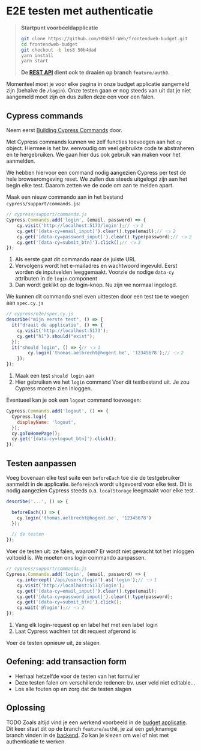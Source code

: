 # E2E testen met authenticatie

> **Startpunt voorbeeldapplicatie**
>
> ```bash
> git clone https://github.com/HOGENT-Web/frontendweb-budget.git
> cd frontendweb-budget
> git checkout -b les8 50b4dad
> yarn install
> yarn start
> ```
>
> **De [REST API](https://github.com/HOGENT-Web/webservices-budget/) dient ook te draaien op branch `feature/auth0`.**

Momenteel moet je voor elke pagina in onze budget applicatie aangemeld zijn (behalve de `/login`). Onze testen gaan er nog steeds van uit dat je niet aangemeld moet zijn en dus zullen deze een voor een falen.


## Cypress commands

Neem eerst [Building Cypress Commands](https://learn.cypress.io/advanced-cypress-concepts/building-the-right-cypress-commands) door.

Met Cypress commands kunnen we zelf functies toevoegen aan het `cy` object. Hiermee is het bv. eenvoudig om veel gebruikte code te abstraheren en te hergebruiken. We gaan hier dus ook gebruik van maken voor het aanmelden.

We hebben hiervoor een command nodig aangezien Cypress per test de hele browseromgeving reset. We zullen dus steeds uitgelogd zijn aan het begin elke test. Daarom zetten we de code om aan te melden apart.

Maak een nieuw commando aan in het bestand `cypress/support/commands.js`:

```js
// cypress/support/commands.js
Cypress.Commands.add('login', (email, password) => {
	cy.visit('http://localhost:5173/login');// 👈 1
	cy.get('[data-cy=email_input]').clear().type(email);// 👈 2
	cy.get('[data-cy=password_input]').clear().type(password);// 👈 2
	cy.get('[data-cy=submit_btn]').click();// 👈 3
});
```

1. Als eerste gaat dit commando naar de juiste URL
2. Vervolgens wordt het e-mailadres en wachtwoord ingevuld. Eerst worden de inputvelden leeggemaakt. Voorzie de nodige `data-cy` attributen in de `login` component
3. Dan wordt geklikt op de login-knop. 
Nu zijn we normaal ingelogd.

We kunnen dit commando snel even uittesten door een test toe te voegen aan `spec.cy.js`

```jsx
// cypress/e2e/spec.cy.js
describe("mijn eerste test", () => {
  it("draait de applicatie", () => {
    cy.visit('http://localhost:5173');
    cy.get("h1").should("exist");
  });
  it("should login", () => {// 👈 1
		cy.login('thomas.aelbrecht@hogent.be', '12345678');// 👈 2
	}); 
});
```
1. Maak een test `should login` aan
2. Hier gebruiken we het `login` command
Voer dit testbestand uit. Je zou Cypress moeten zien inloggen.

Eventueel kan je ook een `logout` command toevoegen:

```js
Cypress.Commands.add('logout', () => {
  Cypress.log({
    displayName: 'logout',
  });
  cy.goToHomePage();
  cy.get('[data-cy=logout_btn]').click();
});
```

## Testen aanpassen

Voeg bovenaan elke test suite een `beforeEach` toe die de testgebruiker aanmeldt in de applicatie. `beforeEach` wordt uitgevoerd voor elke test. Dit is nodig aangezien Cypress steeds o.a. `localStorage` leegmaakt voor elke test.

```js
describe('...', () => {

  beforeEach(() => {
    cy.login('thomas.aelbrecht@hogent.be', '12345678')
  });

  // de testen
});
```
Voer de testen uit: ze falen, waarom?
Er wordt niet gewacht tot het inloggen voltooid is. We moeten ons login commando aanpassen.

```jsx
// cypress/support/commands.js
Cypress.Commands.add('login', (email, password) => {
	cy.intercept('/api/users/login').as('login');// 👈 1
	cy.visit('http://localhost:5173/login');
	cy.get('[data-cy=email_input]').clear().type(email);
	cy.get('[data-cy=password_input]').clear().type(password);
	cy.get('[data-cy=submit_btn]').click();
	cy.wait('@login');// 👈 2
});
```

1. Vang elk login-request op en label het met een label login
2. Laat Cypress wachten tot dit request afgerond is

Voer de testen opnieuw uit, ze slagen

## Oefening: add transaction form
- Herhaal hetzelfde voor de testen van het formulier
- Deze testen falen om verschillende redenen: bv. user veld niet editable...
- Los alle fouten op en zorg dat de testen slagen


## Oplossing

TODO
Zoals altijd vind je een werkend voorbeeld in de [budget applicatie](https://github.com/HOGENT-Web/frontendweb-budget). Dit keer staat dit op de branch `feature/auth0`, je zal een gelijknamige branch vinden in de [backend](https://github.com/HOGENT-Web/webservices-budget). Zo kan je kiezen om wel of niet met authenticatie te werken.
